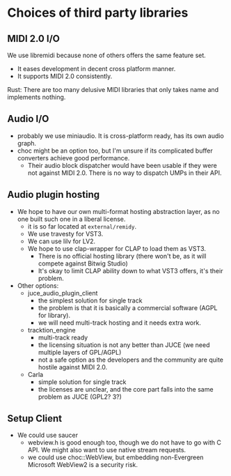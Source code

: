 # Choices of third party libraries

## MIDI 2.0 I/O

We use libremidi because none of others offers the same feature set.

- It eases development in decent cross platform manner.
- It supports MIDI 2.0 consistently.

Rust: There are too many delusive MIDI libraries that only takes name and implements nothing.

## Audio I/O

- probably we use miniaudio. It is cross-platform ready, has its own audio graph.
- choc might be an option too, but I'm unsure if its complicated buffer converters achieve good performance.
  - Their audio block dispatcher would have been usable if they were not against MIDI 2.0.
    There is no way to dispatch UMPs in their API.

## Audio plugin hosting

- We hope to have our own multi-format hosting abstraction layer, as no one built such one in a liberal license.
  - it is so far located at `external/remidy`.
  - We use travesty for VST3.
  - We can use lilv for LV2.
  - We hope to use clap-wrapper for CLAP to load them as VST3.
    - There is no official hosting library (there won't be, as it will compete against Bitwig Studio)
    - It's okay to limit CLAP ability down to what VST3 offers, it's their problem.
- Other options:
  - juce_audio_plugin_client
    - the simplest solution for single track
    - the problem is that it is basically a commercial software (AGPL for library).
    - we will need multi-track hosting and it needs extra work.
  - tracktion_engine
    - multi-track ready
    - the licensing situation is not any better than JUCE (we need multiple layers of GPL/AGPL)
    - not a safe option as the developers and the community are quite hostile against MIDI 2.0.
  - Carla
    - simple solution for single track
    - the licenses are unclear, and the core part falls into the same problem as JUCE (GPL2? 3?)

## Setup Client

- We could use saucer
  - webview.h is good enough too, though we do not have to go with C API. We might also want to use native stream requests.
  - we could use choc::WebView, but embedding non-Evergreen Microsoft WebView2 is a security risk.
